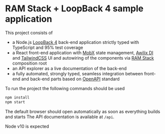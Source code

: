 # RAM Stack + LoopBack 4 sample application

This project consists of
* a Node.js [LoopBack 4](https://github.com/strongloop/loopback-next) back-end application strictly typed with TypeScript and 95% test coverage
* a React front-end application with [MobX](https://github.com/mobxjs/mobx) state management, [Awilix DI](https://github.com/jeffijoe/awilix) and [TailwindCSS](https://github.com/tailwindcss/tailwindcss) UI and autowiring of the components via [RAM Stack](https://github.com/InvictusMB/ram-stack/tree/master/packages/ram-composition-root) composition root
* an API explorer as a live documentation of the back-end
* a fully automated, strongly typed, seamless integration between front-end and back-end parts based on [OpenAPI](https://github.com/OpenAPITools/openapi-generator) standard

To run the project the following commands should be used
```bash
npm install
npm start
```
The default browser should open automatically as soon as everything builds and starts
The API documentation is available at `/api`.

Node v10 is expected
